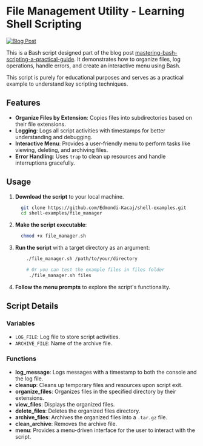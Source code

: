 # File Management Utility - Learning Shell Scripting

[![Blog Post](https://img.shields.io/badge/Related%20Blog-Mastering%20Bash%20Scripting-blue)](https://www.edmondkacaj.com/posts/mastering-bash-scripting-a-practical-guide)

This is a Bash script designed part of the blog post [mastering-bash-scripting-a-practical-guide](https://www.edmondkacaj.com/posts/mastering-bash-scripting-a-practical-guide). It demonstrates how to organize files, log operations, handle errors, and create an interactive menu using Bash. 

This script is purely for educational purposes and serves as a practical example to understand key scripting techniques.


## Features

- **Organize Files by Extension**: Copies files into subdirectories based on their file extensions.
- **Logging**: Logs all script activities with timestamps for better understanding and debugging.
- **Interactive Menu**: Provides a user-friendly menu to perform tasks like viewing, deleting, and archiving files.
- **Error Handling**: Uses `trap` to clean up resources and handle interruptions gracefully.

## Usage

1. **Download the script** to your local machine.
   ```bash
     git clone https://github.com/Edmondi-Kacaj/shell-examples.git
     cd shell-examples/file_manager
   ```
2. **Make the script executable**:
   ```bash
     chmod +x file_manager.sh
   ```
3. **Run the script** with a target directory as an argument:
   ```bash
       ./file_manager.sh /path/to/your/directory

       # Or you can test the example files in files folder
        ./file_manager.sh files
   ```
4. **Follow the menu prompts** to explore the script's functionality.

## Script Details

### Variables

- `LOG_FILE`: Log file to store script activities.
- `ARCHIVE_FILE`: Name of the archive file.

### Functions

- **log_message**: Logs messages with a timestamp to both the console and the log file.
- **cleanup**: Cleans up temporary files and resources upon script exit.
- **organize_files**: Organizes files in the specified directory by their extensions.
- **view_files**: Displays the organized files.
- **delete_files**: Deletes the organized files directory.
- **archive_files**: Archives the organized files into a `.tar.gz` file.
- **clean_archive**: Removes the archive file.
- **menu**: Provides a menu-driven interface for the user to interact with the script.


